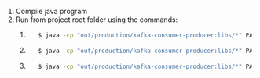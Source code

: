1. Compile java program
2. Run from project root folder using the commands:
   1. ```bash
         $ java -cp "out/production/kafka-consumer-producer:libs/*" PA2_G23.PProducer 5
      ```
   2. ```bash
         $ java -cp "out/production/kafka-consumer-producer:libs/*" PA2_G23.PConsumer 5
      ```
   3. ```bash
         $ java -cp "out/production/kafka-consumer-producer:libs/*" PA2_G23.PSource 5
      ```
